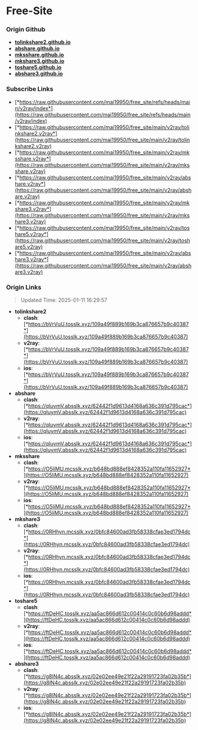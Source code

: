 # Free-Site

### Origin Github

- [**tolinkshare2.github.io**](https://github.com/tolinkshare2/tolinkshare2.github.io)
- [**abshare.github.io**](https://github.com/abshare/abshare.github.io)
- [**mksshare.github.io**](https://github.com/mksshare/mksshare.github.io)
- [**mkshare3.github.io**](https://github.com/mkshare3/mkshare3.github.io)
- [**toshare5.github.io**](https://github.com/toshare5/toshare5.github.io)
- [**abshare3.github.io**](https://github.com/abshare3/abshare3.github.io)

### Subscribe Links

- [*https://raw.githubusercontent.com/mai19950/free_site/refs/heads/main/v2ray/index*](https://raw.githubusercontent.com/mai19950/free_site/refs/heads/main/v2ray/index)
- [*https://raw.githubusercontent.com/mai19950/free_site/main/v2ray/tolinkshare2.v2ray*](https://raw.githubusercontent.com/mai19950/free_site/main/v2ray/tolinkshare2.v2ray)
- [*https://raw.githubusercontent.com/mai19950/free_site/main/v2ray/mksshare.v2ray*](https://raw.githubusercontent.com/mai19950/free_site/main/v2ray/mksshare.v2ray)
- [*https://raw.githubusercontent.com/mai19950/free_site/main/v2ray/abshare.v2ray*](https://raw.githubusercontent.com/mai19950/free_site/main/v2ray/abshare.v2ray)
- [*https://raw.githubusercontent.com/mai19950/free_site/main/v2ray/mkshare3.v2ray*](https://raw.githubusercontent.com/mai19950/free_site/main/v2ray/mkshare3.v2ray)
- [*https://raw.githubusercontent.com/mai19950/free_site/main/v2ray/toshare5.v2ray*](https://raw.githubusercontent.com/mai19950/free_site/main/v2ray/toshare5.v2ray)
- [*https://raw.githubusercontent.com/mai19950/free_site/main/v2ray/abshare3.v2ray*](https://raw.githubusercontent.com/mai19950/free_site/main/v2ray/abshare3.v2ray)

### Origin Links

> Updated Time: 2025-01-11 16:29:57

- **tolinkshare2**
  - **clash**: [*https://bVrVuU.tosslk.xyz/109a49f889b169b3ca876657b9c40387*](https://bVrVuU.tosslk.xyz/109a49f889b169b3ca876657b9c40387)
  - **v2ray**: [*https://bVrVuU.tosslk.xyz/109a49f889b169b3ca876657b9c40387*](https://bVrVuU.tosslk.xyz/109a49f889b169b3ca876657b9c40387)
  - **ios**: [*https://bVrVuU.tosslk.xyz/109a49f889b169b3ca876657b9c40387*](https://bVrVuU.tosslk.xyz/109a49f889b169b3ca876657b9c40387)
- **abshare**
  - **clash**: [*https://qIuymV.absslk.xyz/62442f1d9613d4168a636c391d795cac*](https://qIuymV.absslk.xyz/62442f1d9613d4168a636c391d795cac)
  - **v2ray**: [*https://qIuymV.absslk.xyz/62442f1d9613d4168a636c391d795cac*](https://qIuymV.absslk.xyz/62442f1d9613d4168a636c391d795cac)
  - **ios**: [*https://qIuymV.absslk.xyz/62442f1d9613d4168a636c391d795cac*](https://qIuymV.absslk.xyz/62442f1d9613d4168a636c391d795cac)
- **mksshare**
  - **clash**: [*https://O5liMU.mcsslk.xyz/b648bd888ef8428352a110fa11652927*](https://O5liMU.mcsslk.xyz/b648bd888ef8428352a110fa11652927)
  - **v2ray**: [*https://O5liMU.mcsslk.xyz/b648bd888ef8428352a110fa11652927*](https://O5liMU.mcsslk.xyz/b648bd888ef8428352a110fa11652927)
  - **ios**: [*https://O5liMU.mcsslk.xyz/b648bd888ef8428352a110fa11652927*](https://O5liMU.mcsslk.xyz/b648bd888ef8428352a110fa11652927)
- **mkshare3**
  - **clash**: [*https://0RHhyn.mcsslk.xyz/0bfc84600ad3fb58338cfae3ed1794dc*](https://0RHhyn.mcsslk.xyz/0bfc84600ad3fb58338cfae3ed1794dc)
  - **v2ray**: [*https://0RHhyn.mcsslk.xyz/0bfc84600ad3fb58338cfae3ed1794dc*](https://0RHhyn.mcsslk.xyz/0bfc84600ad3fb58338cfae3ed1794dc)
  - **ios**: [*https://0RHhyn.mcsslk.xyz/0bfc84600ad3fb58338cfae3ed1794dc*](https://0RHhyn.mcsslk.xyz/0bfc84600ad3fb58338cfae3ed1794dc)
- **toshare5**
  - **clash**: [*https://ftDeHC.tosslk.xyz/aa5ac866d612c00414c0c60b6d98addd*](https://ftDeHC.tosslk.xyz/aa5ac866d612c00414c0c60b6d98addd)
  - **v2ray**: [*https://ftDeHC.tosslk.xyz/aa5ac866d612c00414c0c60b6d98addd*](https://ftDeHC.tosslk.xyz/aa5ac866d612c00414c0c60b6d98addd)
  - **ios**: [*https://ftDeHC.tosslk.xyz/aa5ac866d612c00414c0c60b6d98addd*](https://ftDeHC.tosslk.xyz/aa5ac866d612c00414c0c60b6d98addd)
- **abshare3**
  - **clash**: [*https://g8lN4c.absslk.xyz/02e02ee49e21f22a29191723fa02b35b*](https://g8lN4c.absslk.xyz/02e02ee49e21f22a29191723fa02b35b)
  - **v2ray**: [*https://g8lN4c.absslk.xyz/02e02ee49e21f22a29191723fa02b35b*](https://g8lN4c.absslk.xyz/02e02ee49e21f22a29191723fa02b35b)
  - **ios**: [*https://g8lN4c.absslk.xyz/02e02ee49e21f22a29191723fa02b35b*](https://g8lN4c.absslk.xyz/02e02ee49e21f22a29191723fa02b35b)
